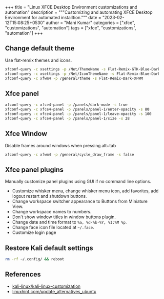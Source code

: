 +++
title = "Linux XFCE Desktop Environment customizations and automation"
description = """Customizing and automating XFCE Desktop Environment for
automated installtion."""
date = "2023-02-12T15:08:25+0530"
author = "Mani Kumar"
categories = ["xfce", "customizations", "automation"]
tags = ["xfce", "customizations", "automation"]
+++

Change default theme
--------------------

Use flat-remix themes and icons.

```bash
xfconf-query -c xsettings -p /Net/ThemeName -s Flat-Remix-GTK-Blue-Dark
xfconf-query -c xsettings -p /Net/IconThemeName -s Flat-Remix-Blue-Dark
xfconf-query -c xfwm4 -p /general/theme -s Flat-Remix-Dark-XFWM
```

Xfce panel
----------

```bash
xfconf-query -c xfce4-panel -p /panels/dark-mode -s true
xfconf-query -c xfce4-panel -p /panels/panel-1/enter-opacity -s 80
xfconf-query -c xfce4-panel -p /panels/panel-1/leave-opacity -s 100
xfconf-query -c xfce4-panel -p /panels/panel-1/size -s 28
```

Xfce Window
-----------

Disable frames around windows when pressing alt+tab

```bash
xfconf-query -c xfwm4 -p /general/cycle_draw_frame -s false
```

Xfce panel plugins
------------------

Manually customize panel plugins using GUI if no command line options.

* Customize whisker menu, change whisker menu icon, add favorites, add
  logout restart and shutdown buttons.
* Change workspace switcher appearance to Buttons from Miniature View.
* Change workspace names to numbers.
* Don't show window titles in window buttons plugin.
* Change date and time format to `%a, %d-%b-%Y, %I:%M %p`.
* Change face icon file located at `~/.face`.
* Customize login page

Restore Kali default settings
-----------------------------

```sh
rm -rf ~/.config/ && reboot
```

References
----------

* [kali-linux/kali-linux-customization][1]
* [linuxhint.com/update_alternatives_ubuntu][2]

[1]: https://www.offensive-security.com/kali-linux/kali-linux-customization/
[2]: https://linuxhint.com/update_alternatives_ubuntu/
